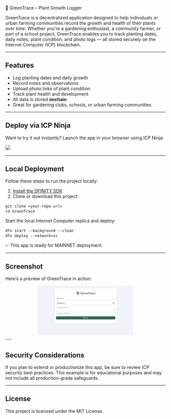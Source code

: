 🌱 GreenTrace – Plant Growth Logger

GreenTrace is a decentralized application designed to help individuals or urban farming communities record the growth and health of their plants over time. Whether you're a gardening enthusiast, a community farmer, or part of a school project, GreenTrace enables you to track planting dates, daily notes, plant condition, and photo logs — all stored securely on the Internet Computer (ICP) blockchain.

---

## Features

- Log planting dates and daily growth
- Record notes and observations
- Upload photo links of plant condition
- Track plant health and development
- All data is stored **onchain**
- Great for gardening clubs, schools, or urban farming communities

---

## Deploy via ICP Ninja

Want to try it out instantly? Launch the app in your browser using ICP Ninja:

[![](https://icp.ninja/assets/open.svg)](https://icp.ninja/editor)

---

## Local Deployment

Follow these steps to run the project locally:

1. [Install the DFINITY SDK](https://internetcomputer.org/docs/build/install/)
2. Clone or download this project:

```
git clone <your-repo-url>
cd GreenTrace
```

Start the local Internet Computer replica and deploy:

```
dfx start --background --clean
dfx deploy --network=ic
```

✅ This app is ready for MAINNET deployment.

---

## Screenshot
Here’s a preview of GreenTrace in action:
<div align="center">
  <img src="./docs/png/image.jpg" width="300" />
</div>
---

## Security Considerations
If you plan to extend or productionize this app, be sure to review ICP security best practices. This example is for educational purposes and may not include all production-grade safeguards.

---

## License
This project is licensed under the MIT License.
